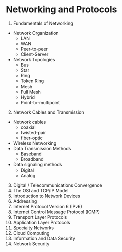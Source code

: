 # Networking and Protocols
1. Fundamentals of Networking
  * Network Organization
    * LAN
    * WAN
    * Peer-to-peer
    * Client-Server
  * Network Topologies
    * Bus
    * Star
    * Ring
    * Token Ring
    * Mesh
    * Full Mesh
    * Hybrid
    * Point-to-multipoint

2. Network Cables and Transmission
  * Network cables
    * coaxial
    * twisted-pair
    * fiber-optic
  * Wireless Networking
  * Data Transmission Methods
    * Baseband
    * Broadband
  * Data signaling methods
    * Digital
    * Analog

3. Digital / Telecommunications Convergence
4. The OSI and TCP/IP Model
5. Introduction to Network Devices
6. Addressing
7. Internet Protocol Version 6 (IPv6)
8. Internet Control Message Protocol (ICMP)
9. Transport Layer Protocols
10. Application Layer Protocols
11. Specialty Networks
12. Cloud Computing
13. Information and Data Security
14. Network Security

